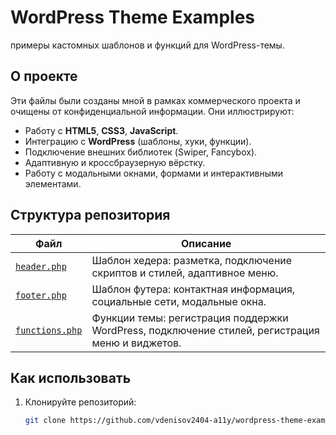 # WordPress Theme Examples
примеры кастомных шаблонов и функций для WordPress-темы.
## О проекте
Эти файлы были созданы мной в рамках коммерческого проекта и очищены от конфиденциальной информации. Они иллюстрируют:
- Работу с **HTML5**, **CSS3**, **JavaScript**.
- Интеграцию с **WordPress** (шаблоны, хуки, функции).
- Подключение внешних библиотек (Swiper, Fancybox).
- Адаптивную и кроссбраузерную вёрстку.
- Работу с модальными окнами, формами и интерактивными элементами.

## Структура репозитория
| Файл               | Описание                                                                                     |
|---------------------|---------------------------------------------------------------------------------------------|
| [`header.php`](header.php)       | Шаблон хедера: разметка, подключение скриптов и стилей, адаптивное меню.                     |
| [`footer.php`](footer.php)       | Шаблон футера: контактная информация, социальные сети, модальные окна.                        |
| [`functions.php`](functions.php) | Функции темы: регистрация поддержки WordPress, подключение стилей, регистрация меню и виджетов.|

## Как использовать
1. Клонируйте репозиторий:
   ```bash
   git clone https://github.com/vdenisov2404-a11y/wordpress-theme-examples.git
